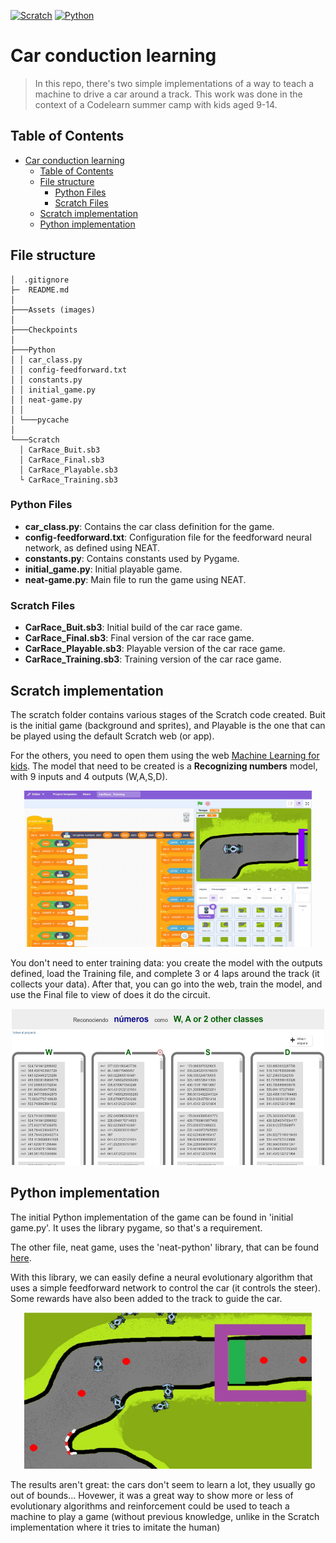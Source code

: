 <!--- BADGES: START --->
[![Scratch](https://img.shields.io/badge/Scratch-4D97FF?logo=scratch&logoColor=fff)](./Scratch/) [![Python](https://img.shields.io/badge/Python-3776AB?logo=python&logoColor=fff)](./Python/)
<!--- BADGES: END --->

# Car conduction learning
> In this repo, there's two simple implementations of a way to teach a machine to drive a car around a track. This work was done in the context of a Codelearn summer camp with kids aged 9-14.


## Table of Contents

- [Car conduction learning](#car-conduction-learning)
  - [Table of Contents](#table-of-contents)
  - [File structure](#file-structure)
    - [Python Files](#python-files)
    - [Scratch Files](#scratch-files)
  - [Scratch implementation](#scratch-implementation)
  - [Python implementation](#python-implementation)


## File structure

    │  .gitignore
    ├─  README.md
    │
    ├───Assets (images)
    │
    ├───Checkpoints
    │
    ├───Python
    │ │ car_class.py
    │ │ config-feedforward.txt
    │ │ constants.py
    │ │ initial_game.py
    │ │ neat-game.py
    │ │
    │ └───pycache
    │
    └───Scratch
      │ CarRace_Buit.sb3
      │ CarRace_Final.sb3
      │ CarRace_Playable.sb3
      └ CarRace_Training.sb3

### Python Files

- **car_class.py**: Contains the car class definition for the game.
- **config-feedforward.txt**: Configuration file for the feedforward neural network, as defined using NEAT.
- **constants.py**: Contains constants used by Pygame.
- **initial_game.py**: Initial playable game.
- **neat-game.py**: Main file to run the game using NEAT.

### Scratch Files

- **CarRace_Buit.sb3**: Initial build of the car race game.
- **CarRace_Final.sb3**: Final version of the car race game.
- **CarRace_Playable.sb3**: Playable version of the car race game.
- **CarRace_Training.sb3**: Training version of the car race game.

## Scratch implementation

The scratch folder contains various stages of the Scratch code created. Buit is the initial game (background and sprites), and Playable is the one that can be played using the default Scratch web (or app).

For the others, you need to open them using the web [Machine Learning for kids](https://machinelearningforkids.co.uk/). The model that need to be created is a **Recognizing numbers** model, with 9 inputs and 4 outputs (W,A,S,D).

<p align="center">
  <img width="460" height="250" src="./Assets/scratch_image.png">
</p>

You don't need to enter training data: you create the model with the outputs defined, load the Training file, and complete 3 or 4 laps around the track (it collects your data). After that, you can go into the web, train the model, and use the Final file to view of does it do the circuit.

<p align="center">
  <img width="500" height="250" src="./Assets/mlfk_image.png">
</p>

## Python implementation

The initial Python implementation of the game can be found in 'initial game.py'. It uses the library pygame, so that's a requirement.

The other file, neat game, uses the 'neat-python' library, that can be found [here](https://neat-python.readthedocs.io/en/latest/).

With this library, we can easily define a neural evolutionary algorithm that uses a simple feedforward network to control the car (it controls the steer). Some rewards have also been added to the track to guide the car.

<p align="center">
  <img width="460" height="250" src="./Assets/python_image.png">
</p>

The results aren't great: the cars don't seem to learn a lot, they usually go out of bounds... Hovewer, it was a great way to show more or less of evolutionary algorithms and reinforcement could be used to teach a machine to play a game (without previous knowledge, unlike in the Scratch implementation where it tries to imitate the human)
